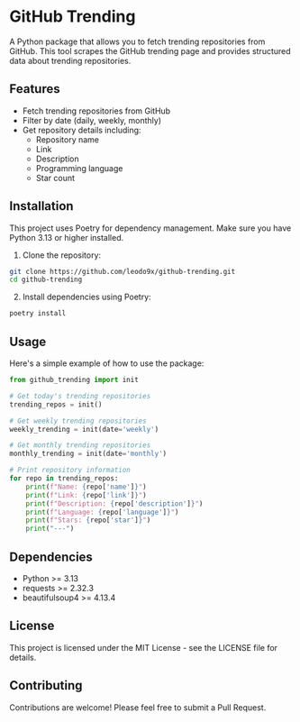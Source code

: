 # GitHub Trending

A Python package that allows you to fetch trending repositories from GitHub. This tool scrapes the GitHub trending page and provides structured data about trending repositories.

## Features

- Fetch trending repositories from GitHub
- Filter by date (daily, weekly, monthly)
- Get repository details including:
  - Repository name
  - Link
  - Description
  - Programming language
  - Star count

## Installation

This project uses Poetry for dependency management. Make sure you have Python 3.13 or higher installed.

1. Clone the repository:
```bash
git clone https://github.com/leodo9x/github-trending.git
cd github-trending
```

2. Install dependencies using Poetry:
```bash
poetry install
```

## Usage

Here's a simple example of how to use the package:

```python
from github_trending import init

# Get today's trending repositories
trending_repos = init()

# Get weekly trending repositories
weekly_trending = init(date='weekly')

# Get monthly trending repositories
monthly_trending = init(date='monthly')

# Print repository information
for repo in trending_repos:
    print(f"Name: {repo['name']}")
    print(f"Link: {repo['link']}")
    print(f"Description: {repo['description']}")
    print(f"Language: {repo['language']}")
    print(f"Stars: {repo['star']}")
    print("---")
```

## Dependencies

- Python >= 3.13
- requests >= 2.32.3
- beautifulsoup4 >= 4.13.4

## License

This project is licensed under the MIT License - see the LICENSE file for details.

## Contributing

Contributions are welcome! Please feel free to submit a Pull Request.
